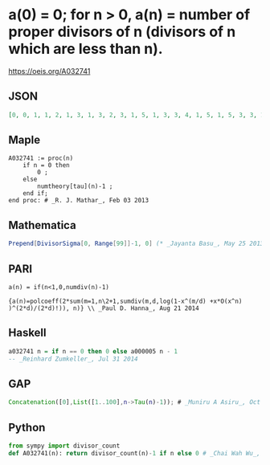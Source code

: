 # a\(0\) \= 0; for n \> 0, a\(n\) \= number of proper divisors of n \(divisors of n which are less than n\)\.
https://oeis.org/A032741
## JSON
```JSON
[0, 0, 1, 1, 2, 1, 3, 1, 3, 2, 3, 1, 5, 1, 3, 3, 4, 1, 5, 1, 5, 3, 3, 1, 7, 2, 3, 3, 5, 1, 7, 1, 5, 3, 3, 3, 8, 1, 3, 3, 7, 1, 7, 1, 5, 5, 3, 1, 9, 2, 5, 3, 5, 1, 7, 3, 7, 3, 3, 1, 11, 1, 3, 5, 6, 3, 7, 1, 5, 3, 7, 1, 11, 1, 3, 5, 5, 3, 7, 1, 9, 4, 3, 1, 11, 3, 3, 3, 7, 1, 11, 3, 5, 3, 3, 3, 11, 1, 5, 5]
```
## Maple
```Maple
A032741 := proc(n)
    if n = 0 then
        0 ;
    else
        numtheory[tau](n)-1 ;
    end if;
end proc: # _R. J. Mathar_, Feb 03 2013
```
## Mathematica
```Mathematica
Prepend[DivisorSigma[0, Range[99]]-1, 0] (* _Jayanta Basu_, May 25 2013 *)
```
## PARI
```PARI
a(n) = if(n<1,0,numdiv(n)-1)
```
```PARI
{a(n)=polcoeff(2*sum(m=1,n\2+1,sumdiv(m,d,log(1-x^(m/d) +x*O(x^n) )^(2*d)/(2*d)!)), n)} \\ _Paul D. Hanna_, Aug 21 2014
```
## Haskell
```Haskell
a032741 n = if n == 0 then 0 else a000005 n - 1
-- _Reinhard Zumkeller_, Jul 31 2014
```
## GAP
```GAP
Concatenation([0],List([1..100],n->Tau(n)-1)); # _Muniru A Asiru_, Oct 09 2018
```
## Python
```Python
from sympy import divisor_count
def A032741(n): return divisor_count(n)-1 if n else 0 # _Chai Wah Wu_, Mar 14 2023
```
